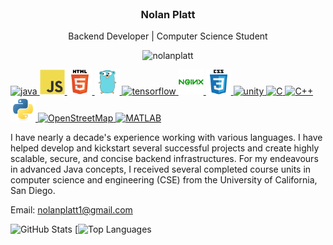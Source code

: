 <br/>
<p align="center">
  <a href="https://github.com/nolanplatt/nolanplatt">  </a>

  <h3 align="center">Nolan Platt</h3>

  <p align="center">
    Backend Developer  | Computer Science Student
  <p align="center"> <img src="https://komarev.com/ghpvc/?username=nolanplatt&label=Profile%20views&color=0e75b6&style=flat" alt="nolanplatt" /> </p>
  </p>
</p>

<a href="https://java.com/" target="_blank" rel="noreferrer"> <img src="https://upload.wikimedia.org/wikipedia/en/thumb/3/30/Java_programming_language_logo.svg/1200px-Java_programming_language_logo.svg.png" alt="java" width="40" height="40"/> </a>
<a href="https://developer.mozilla.org/en-US/docs/Web/JavaScript" target="_blank" rel="noreferrer"> <img src="https://raw.githubusercontent.com/devicons/devicon/master/icons/javascript/javascript-original.svg" alt="javascript" width="40" height="40"/> </a>
<a href="https://www.w3.org/html/" target="_blank" rel="noreferrer"> <img src="https://raw.githubusercontent.com/devicons/devicon/master/icons/html5/html5-original-wordmark.svg" alt="html5" width="40" height="40"/> </a>
<a href="https://golang.org" target="_blank" rel="noreferrer"> <img src="https://raw.githubusercontent.com/devicons/devicon/master/icons/go/go-original.svg" alt="go" width="40" height="40"/> </a> 
<a href="https://golang.org" target="_blank" rel="noreferrer"> <img src="https://camo.githubusercontent.com/aeb4f612bd9b40d81c62fcbebd6db44a5d4344b8b962be0138817e18c9c06963/68747470733a2f2f7777772e74656e736f72666c6f772e6f72672f696d616765732f74665f6c6f676f5f686f72697a6f6e74616c2e706e67" alt="tensorflow" width="40" height="40"/> </a> 
<a href="https://www.nginx.com" target="_blank" rel="noreferrer"> <img src="https://raw.githubusercontent.com/devicons/devicon/master/icons/nginx/nginx-original.svg" alt="nginx" width="40" height="40"/> </a>
<a href="https://www.w3schools.com/css/" target="_blank" rel="noreferrer"> <img src="https://raw.githubusercontent.com/devicons/devicon/master/icons/css3/css3-original-wordmark.svg" alt="css3" width="40" height="40"/> </a>
<a href="https://unity.com/" target="_blank" rel="noreferrer"> <img src="https://www.vectorlogo.zone/logos/unity3d/unity3d-icon.svg" alt="unity" width="40" height="40"/> </a>
<a href="https://en.wikipedia.org/wiki/C_(programming_language)" target="_blank" rel="noreferrer"> <img src="https://www.britefish.net/wp-content/uploads/2019/07/logo-c-1.png" alt="C" width="40" height="40"/> </a>
<a href="https://www.cplusplus.com/" target="_blank" rel="noreferrer"> <img src="https://upload.wikimedia.org/wikipedia/commons/thumb/1/18/ISO_C%2B%2B_Logo.svg/1200px-ISO_C%2B%2B_Logo.svg.png" alt="C++" width="40" height="40"/> </a>
<a href="https://www.python.org" target="_blank" rel="noreferrer"> <img src="https://raw.githubusercontent.com/devicons/devicon/master/icons/python/python-original.svg" alt="python" width="40" height="40"/> </a>
<a href="https://www.openstreetmap.org/" target="_blank" rel="noreferrer"> <img src="https://upload.wikimedia.org/wikipedia/commons/thumb/b/b0/Openstreetmap_logo.svg/2048px-Openstreetmap_logo.svg.png" alt="OpenStreetMap" width="40" height="40"/> </a>
<a href="https://www.mathworks.com/products/matlab.html" target="_blank" rel="noreferrer"> <img src="https://upload.wikimedia.org/wikipedia/commons/2/21/Matlab_Logo.png" alt="MATLAB" width="40" height="40"/> </a>



I have nearly a decade's experience working with various languages. I have helped develop and kickstart several successful projects and create highly scalable, secure, and concise backend infrastructures. For my endeavours in advanced Java concepts, I received several completed course units in computer science and engineering (CSE) from the University of California, San Diego.



Email: <nolanplatt1@gmail.com>

![GitHub Stats](https://github-readme-stats.vercel.app/api?username=nolanplatt&count_private=true&show_icons=true&theme=radical&include_all_commits=true)
[![Top Languages](https://github-readme-stats.vercel.app/api/top-langs/?username=nolanplatt&exclude_repo=BeatTheAI&layout=compact)


